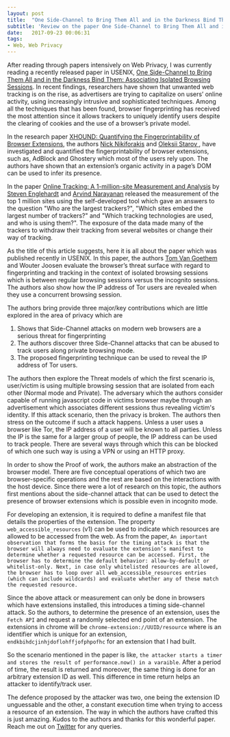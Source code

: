 ```yaml
---
layout: post
title:  "One Side-Channel to Bring Them All and in the Darkness Bind Them: Associating Isolated Browsing Sessions"
subtitle: 'Review on the paper One Side-Channel to Bring Them All and in the Darkness Bind Them: Associating Isolated Browsing Sessions'
date:   2017-09-23 00:06:31
tags:
- Web, Web Privacy
---
```


After reading through papers intensively on Web Privacy, I was currently reading a recently released paper in USENIX, <a href="https://www.usenix.org/conference/woot17/workshop-program/presentation/van-goethem">One Side-Channel to Bring Them All and in the Darkness Bind Them: Associating Isolated Browsing Sessions</a>. In recent findings, researchers have shown that unwanted web tracking is on the rise, as advertisers are trying to capitalize on users’ online activity, using increasingly intrusive and sophisticated techniques. Among all the techniques that has been found, browser fingerprinting has received the most attention since it allows trackers to uniquely identify users despite the clearing of cookies and the use of a browser’s private model.

In the research paper <a href="http://ieeexplore.ieee.org/document/7958618/"> XHOUND: Quantifying the Fingerprintability of Browser Extensions</a>, the authors <a href="https://twitter.com/nicknikiforakis"> Nick Nikiforakis</a> and <a href ="https://twitter.com/o_starov"> Oleksii Starov </a>, have investigated and quantified the fingerprintability of browser extensions, such as, AdBlock and Ghostery which most of the users rely upon. The authors have shown that an extension’s organic activity in a page’s DOM can be used to infer its presence.

In the paper <a href ="http://randomwalker.info/publications/OpenWPM_1_million_site_tracking_measurement.pdf">Online Tracking: A 1-million-site Measurement and Analysis</a> by <a href="https://twitter.com/search?q=Steven%20Englehardt&src=typd">Steven Englehardt</a> and <a href="https://twitter.com/random_walker">Arvind Narayanan</a> released the measurement of the top 1 million sites using the self-developed tool which gave an answers to the question "Who are the largest trackers?", "Which sites embed the largest number of trackers?" and "Which tracking technologies are used, and who is using them?". The exposure of the data made many of the trackers to withdraw their tracking from several websites or change their way of tracking.

As the title of this article suggests, here it is all about the paper which was published recently in USENIX. In this paper, the authors <a href ="https://twitter.com/tomvangoethem">Tom Van Goethem</a> and Wouter Joosen evaluate the browser’s threat surface with regard to fingerprinting and tracking in the context of isolated browsing sessions which is between regular browsing sessions versus the incognito sessions. The authors also show how the IP address of Tor users are revealed when they use a concurrent browsing session.

The authors bring provide three major/key contributions which are little explored in the area of privacy which are
<ol>
<li>Shows that Side-Channel attacks on modern web browsers are a serious threat for fingerprinting</li>
<li>The authors discover three Side-Channel attacks that can be abused to track users along private browsing mode.</li>
<li>The proposed fingerprinting technique can be used to reveal the IP address of Tor users.</li>
</ol>

The authors then explore the Threat models of which the first scenario is, user/victim is using multiple browsing session that are isolated from each other (Normal mode and Private). The adversary which the authors consider capable of running javascript code in victims browser maybe through an advertisement which associates different sessions thus revealing victim's identity. If this attack scenario, then the privacy is broken. The authors then stress on the outcome if such a attack happens. Unless a user uses a browser like Tor, the IP address of a user will be known to all parties. Unless the IP is the same for a larger group of people, the IP address can be used to track people. There are several ways through which this can be blocked of which one such way is using a VPN or using an HTTP proxy.

In order to show the Proof of work, the authors make an abstraction of the browser model. There are five conceptual operations of which two are browser-specific operations and the rest are based on the interactions with the host device. Since there were a lot of research on this topic, the authors first mentions about the side-channel attack that can be used to detect the presence of browser extensions which is possible even in incognito mode.

For developing an extension, it is required to define a manifest file that details the properties of the extension. The property `web_accessible_resources` (v1) can be used to indicate which resources are allowed to be accessed from the web. As from the paper, `An important observation that forms the basis for the timing attack is that the browser will always need to evaluate the extension’s manifest to determine whether a requested resource can be accessed. First, the browser has to determine the default behavior: allow-by-default or whitelist-only. Next, in case only whitelisted resources are allowed, the browser has to loop over all web_accessible_resources entries (which can include wildcards) and evaluate whether any of these match the requested resource.`

Since the above attack or measurement can only be done in browsers which have extensions installed, this introduces a timing side-channel attack. So the authors, to determine the presence of an extension, uses the `Fetch API` and request a randomly selected end point of an extension. The extensions in chrome will be `chrome-extension://UUID/resource` where is an identifier which is unique for an extension, `endkbihdcjinhjdoflohffjofphpofhc` for an extension that I had built.

So the scenario mentioned in the paper is like, `the attacker starts a timer and stores the result of performance.now() in a varaible`. After a period of time, the result is returned and moreover, the same thing is done for an arbitrary extension ID as well. This difference in time return helps an attacker to identify/track user.

The defence proposed by the attacker was two, one being the extension ID unguessable and the other, a constant execution time when trying to access a resource of an extension. The way in which the authors have crafted this is just amazing. Kudos to the authors and thanks for this wonderful paper. Reach me out on <a href="https://twitter.com/gkgkrishna33/status/942980228044877824">Twitter</a> for any queries.
